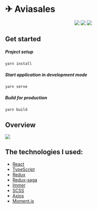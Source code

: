 # ✈ Aviasales

<p align="center">
  <img src="https://github.com/shock-dev/aviasales-react-typescript/actions/workflows/deploy.yml/badge.svg">
  <img src="https://github.com/shock-dev/aviasales-react-typescript/actions/workflows/codestyle.yml/badge.svg">
  <img src="https://img.shields.io/badge/license-MIT-blue.svg">
</p>

## Get started

##### Project setup
```
yarn install
```

##### Start application in development mode
```
yarn serve
```

##### Build for production
```
yarn build
```

## Overview

<img src="https://sun9-8.userapi.com/impg/z6WdbFoiI3VR02W-QJRuKe9ROEmcI2-KiCG0jw/U7AixPeZRL0.jpg?size=1382x777&quality=96&sign=f8ffd994c4f05e0aa93b9cb2f3289915&type=album" />

## The technologies I used:

- [React](https://reactjs.org)
- [TypeScript](https://www.typescriptlang.org)
- [Redux](https://redux.js.org)
- [Redux-saga](https://redux-saga.js.org)
- [Immer](https://immerjs.github.io/immer)
- [SCSS](https://sass-lang.com)
- [Axios](https://axios-http.com)
- [Moment.js](https://momentjs.com)

